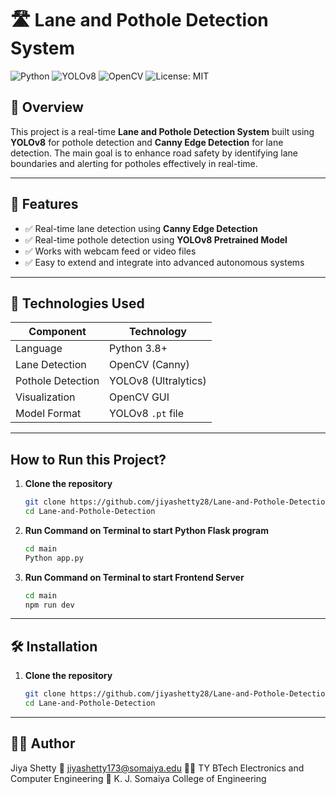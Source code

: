 # 🛣️ Lane and Pothole Detection System

![Python](https://img.shields.io/badge/Python-3.8+-blue?style=flat-square&logo=python)
![YOLOv8](https://img.shields.io/badge/YOLOv8-Object%20Detection-red?style=flat-square)
![OpenCV](https://img.shields.io/badge/OpenCV-Edge%20Detection-green?style=flat-square)
![License: MIT](https://img.shields.io/badge/License-MIT-yellow.svg)

## 🚀 Overview

This project is a real-time **Lane and Pothole Detection System** built using **YOLOv8** for pothole detection and **Canny Edge Detection** for lane detection. The main goal is to enhance road safety by identifying lane boundaries and alerting for potholes effectively in real-time.

---

## 🎯 Features

- ✅ Real-time lane detection using **Canny Edge Detection**
- ✅ Real-time pothole detection using **YOLOv8 Pretrained Model**
- ✅ Works with webcam feed or video files
- ✅ Easy to extend and integrate into advanced autonomous systems

---

## 🧠 Technologies Used

| Component            | Technology         |
|---------------------|--------------------|
| Language            | Python 3.8+        |
| Lane Detection      | OpenCV (Canny)     |
| Pothole Detection   | YOLOv8 (Ultralytics)|
| Visualization       | OpenCV GUI         |
| Model Format        | YOLOv8 `.pt` file  |

---
## How to Run this Project?
1. **Clone the repository**
   ```bash
   git clone https://github.com/jiyashetty28/Lane-and-Pothole-Detection.git
   cd Lane-and-Pothole-Detection
2. **Run Command on Terminal to start Python Flask program**
   ```bash
   cd main
   Python app.py

3. **Run Command on Terminal to start Frontend Server**
   ```bash
   cd main
   npm run dev

---

## 🛠️ Installation

1. **Clone the repository**
   ```bash
   git clone https://github.com/jiyashetty28/Lane-and-Pothole-Detection.git
   cd Lane-and-Pothole-Detection

---

## 🧑‍💻 Author
Jiya Shetty
📧 jiyashetty173@somaiya.edu
👩‍🎓 TY BTech Electronics and Computer Engineering
📍 K. J. Somaiya College of Engineering


